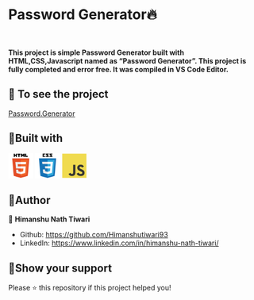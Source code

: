  # Password Generator🔥
<img src="https://github.com/user-attachments/assets/fbb1b498-01b1-4d68-ac75-529046af890a" alt="">

**This project is simple Password Generator  built with HTML,CSS,Javascript named as “Password Generator”. This project is fully completed and error free. It was compiled in VS Code Editor.**

 ## 🔗 To see the project
  [Password.Generator](https://github.com/Himanshutiwari93/Password_Generator)
## 📌Built with
<code><img height="50" src="https://raw.githubusercontent.com/devicons/devicon/master/icons/html5/html5-original-wordmark.svg"></code>
<code><img height="50" src="https://raw.githubusercontent.com/devicons/devicon/master/icons/css3/css3-original-wordmark.svg"></code>
<code><img height="50" src="https://raw.githubusercontent.com/devicons/devicon/master/icons/javascript/javascript-original.svg"></code> 
## 📌Author
👤 **Himanshu Nath Tiwari**
- Github: https://github.com/Himanshutiwari93
- LinkedIn: https://www.linkedin.com/in/himanshu-nath-tiwari/
## 📌Show your support
Please ⭐️ this repository if this project helped you!
